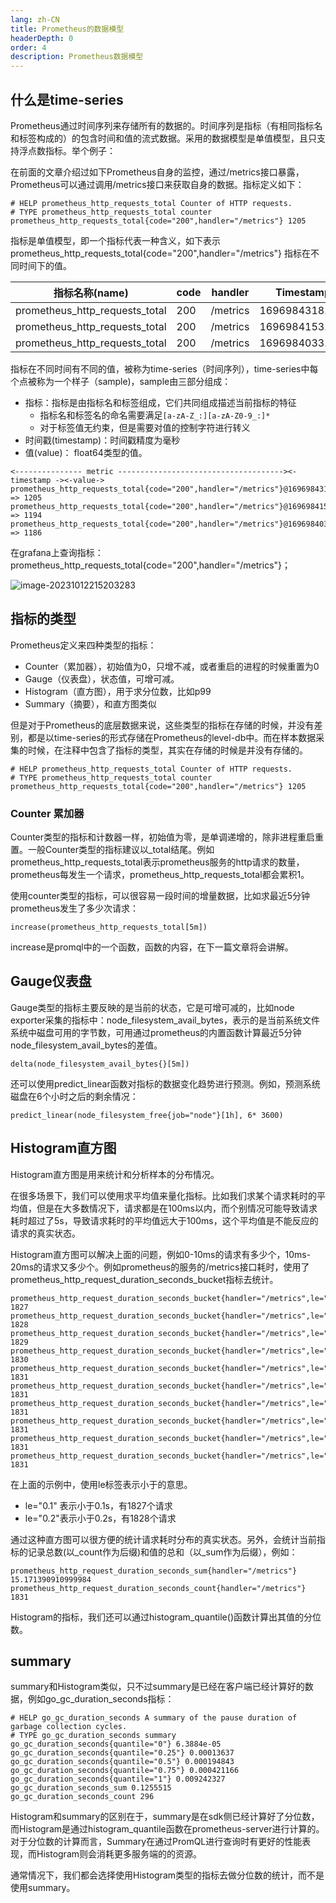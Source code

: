 ```yaml
---
lang: zh-CN
title: Prometheus的数据模型
headerDepth: 0
order: 4
description: Prometheus数据模型
---
```




## 什么是time-series 

Prometheus通过时间序列来存储所有的数据的。时间序列是指标（有相同指标名和标签构成的）的包含时间和值的流式数据。采用的数据模型是单值模型，且只支持浮点数指标。举个例子：

在前面的文章介绍过如下Prometheus自身的监控，通过/metrics接口暴露，Prometheus可以通过调用/metrics接口来获取自身的数据。指标定义如下：

```
# HELP prometheus_http_requests_total Counter of HTTP requests.
# TYPE prometheus_http_requests_total counter
prometheus_http_requests_total{code="200",handler="/metrics"} 1205
```

指标是单值模型，即一个指标代表一种含义，如下表示prometheus_http_requests_total{code="200",handler="/metrics"} 指标在不同时间下的值。

| 指标名称(__name__)             | code | handler  | Timestamp      | Value |
| ------------------------------ | ---- | -------- | -------------- | ----- |
| prometheus_http_requests_total | 200  | /metrics | 1696984318.82  | 1205  |
| prometheus_http_requests_total | 200  | /metrics | 1696984153.822 | 1194  |
| prometheus_http_requests_total | 200  | /metrics | 1696984033.817 | 1186  |

指标在不同时间有不同的值，被称为time-series（时间序列），time-series中每个点被称为一个样子（sample)，sample由三部分组成：

- 指标：指标是由指标名和标签组成，它们共同组成描述当前指标的特征
  - 指标名和标签名的命名需要满足`[a-zA-Z_:][a-zA-Z0-9_:]*`
  - 对于标签值无约束，但是需要对值的控制字符进行转义
- 时间戳(timestamp)：时间戳精度为毫秒
- 值(value)： float64类型的值。

```
<--------------- metric -------------------------------------><-timestamp -><-value->
prometheus_http_requests_total{code="200",handler="/metrics"}@1696984318.82 => 1205
prometheus_http_requests_total{code="200",handler="/metrics"}@1696984153.822 => 1194
prometheus_http_requests_total{code="200",handler="/metrics"}@1696984033.817 => 1186
```

在grafana上查询指标：prometheus_http_requests_total{code="200",handler="/metrics"}；

![image-20231012215203283](https://static.javajike.com/img/2023/10/12/image-20231012215203283.png)



## 指标的类型



Prometheus定义来四种类型的指标：

- Counter（累加器），初始值为0，只增不减，或者重启的进程的时候重置为0
- Gauge（仪表盘），状态值，可增可减。
- Histogram（直方图），用于求分位数，比如p99
- Summary（摘要），和直方图类似

但是对于Prometheus的底层数据来说，这些类型的指标在存储的时候，并没有差别，都是以time-series的形式存储在Prometheus的level-db中。而在样本数据采集的时候，在注释中包含了指标的类型，其实在存储的时候是并没有存储的。

```
# HELP prometheus_http_requests_total Counter of HTTP requests.
# TYPE prometheus_http_requests_total counter
prometheus_http_requests_total{code="200",handler="/metrics"} 1205
```

###  Counter 累加器

Counter类型的指标和计数器一样，初始值为零，是单调递增的，除非进程重启重置。一般Counter类型的指标建议以_total结尾。例如prometheus_http_requests_total表示prometheus服务的http请求的数量，prometheus每发生一个请求，prometheus_http_requests_total都会累积1。

使用counter类型的指标，可以很容易一段时间的增量数据，比如求最近5分钟prometheus发生了多少次请求：

```
increase(prometheus_http_requests_total[5m])
```

increase是promql中的一个函数，函数的内容，在下一篇文章将会讲解。



## Gauge仪表盘

Gauge类型的指标主要反映的是当前的状态，它是可增可减的，比如node exporter采集的指标中：node_filesystem_avail_bytes，表示的是当前系统文件系统中磁盘可用的字节数，可用通过prometheus的内置函数计算最近5分钟node_filesystem_avail_bytes的差值。

```
delta(node_filesystem_avail_bytes{}[5m])
```

还可以使用predict_linear函数对指标的数据变化趋势进行预测。例如，预测系统磁盘在6个小时之后的剩余情况：

```
predict_linear(node_filesystem_free{job="node"}[1h], 6* 3600)
```



## Histogram直方图

Histogram直方图是用来统计和分析样本的分布情况。

在很多场景下，我们可以使用求平均值来量化指标。比如我们求某个请求耗时的平均值，但是在大多数情况下，请求都是在100ms以内，而个别情况可能导致请求耗时超过了5s，导致请求耗时的平均值远大于100ms，这个平均值是不能反应的请求的真实状态。

Histogram直方图可以解决上面的问题，例如0-10ms的请求有多少个，10ms-20ms的请求又多少个。例如prometheus的服务的/metrics接口耗时，使用了prometheus_http_request_duration_seconds_bucket指标去统计。

```
prometheus_http_request_duration_seconds_bucket{handler="/metrics",le="0.1"} 1827
prometheus_http_request_duration_seconds_bucket{handler="/metrics",le="0.2"} 1828
prometheus_http_request_duration_seconds_bucket{handler="/metrics",le="0.4"} 1829
prometheus_http_request_duration_seconds_bucket{handler="/metrics",le="1"} 1830
prometheus_http_request_duration_seconds_bucket{handler="/metrics",le="3"} 1831
prometheus_http_request_duration_seconds_bucket{handler="/metrics",le="8"} 1831
prometheus_http_request_duration_seconds_bucket{handler="/metrics",le="20"} 1831
prometheus_http_request_duration_seconds_bucket{handler="/metrics",le="60"} 1831
prometheus_http_request_duration_seconds_bucket{handler="/metrics",le="120"} 1831
prometheus_http_request_duration_seconds_bucket{handler="/metrics",le="+Inf"} 1831
```

在上面的示例中，使用le标签表示小于的意思。

- le="0.1" 表示小于0.1s，有1827个请求
- le="0.2"表示小于0.2s，有1828个请求

通过这种直方图可以很方便的统计请求耗时分布的真实状态。另外，会统计当前指标的记录总数(以_count作为后缀)和值的总和（以_sum作为后缀），例如：

```
prometheus_http_request_duration_seconds_sum{handler="/metrics"} 15.171390910999984
prometheus_http_request_duration_seconds_count{handler="/metrics"} 1831
```



Histogram的指标，我们还可以通过histogram_quantile()函数计算出其值的分位数。



##  summary 

summary和Histogram类似，只不过summary是已经在客户端已经计算好的数据，例如go_gc_duration_seconds指标：

```
# HELP go_gc_duration_seconds A summary of the pause duration of garbage collection cycles.
# TYPE go_gc_duration_seconds summary
go_gc_duration_seconds{quantile="0"} 6.3884e-05
go_gc_duration_seconds{quantile="0.25"} 0.00013637
go_gc_duration_seconds{quantile="0.5"} 0.000194843
go_gc_duration_seconds{quantile="0.75"} 0.000421166
go_gc_duration_seconds{quantile="1"} 0.009242327
go_gc_duration_seconds_sum 0.1255515
go_gc_duration_seconds_count 296
```

Histogram和summary的区别在于，summary是在sdk侧已经计算好了分位数，而Histogram是通过histogram_quantile函数在prometheus-server进行计算的。对于分位数的计算而言，Summary在通过PromQL进行查询时有更好的性能表现，而Histogram则会消耗更多服务端的的资源。

通常情况下，我们都会选择使用Histogram类型的指标去做分位数的统计，而不是使用summary。











